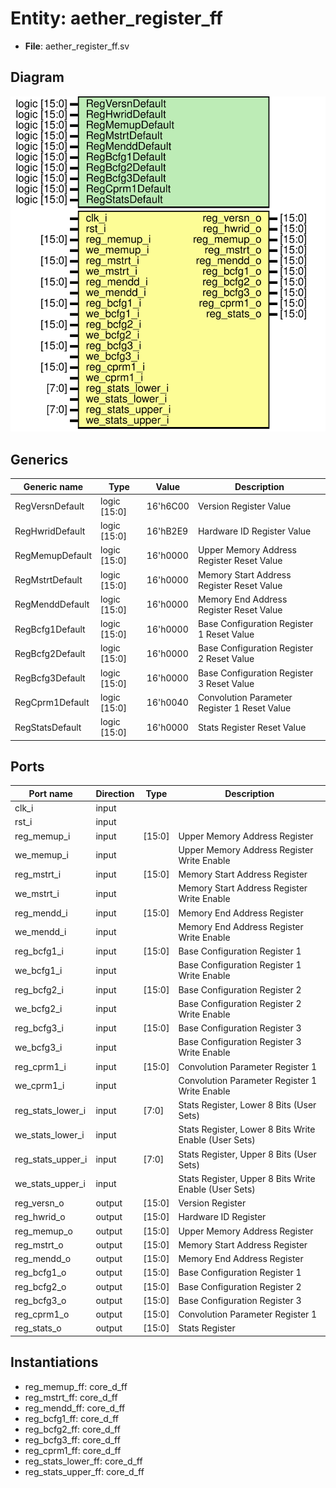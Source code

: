 
# Entity: aether_register_ff 
- **File**: aether_register_ff.sv

## Diagram
![Diagram](aether_register_ff.svg "Diagram")
## Generics

| Generic name    | Type         | Value    | Description                                  |
| --------------- | ------------ | -------- | -------------------------------------------- |
| RegVersnDefault | logic [15:0] | 16'h6C00 | Version Register Value                       |
| RegHwridDefault | logic [15:0] | 16'hB2E9 | Hardware ID Register Value                   |
| RegMemupDefault | logic [15:0] | 16'h0000 | Upper Memory Address Register Reset Value    |
| RegMstrtDefault | logic [15:0] | 16'h0000 | Memory Start Address Register Reset Value    |
| RegMenddDefault | logic [15:0] | 16'h0000 | Memory End Address Register Reset Value      |
| RegBcfg1Default | logic [15:0] | 16'h0000 | Base Configuration Register 1 Reset Value    |
| RegBcfg2Default | logic [15:0] | 16'h0000 | Base Configuration Register 2 Reset Value    |
| RegBcfg3Default | logic [15:0] | 16'h0000 | Base Configuration Register 3 Reset Value    |
| RegCprm1Default | logic [15:0] | 16'h0040 | Convolution Parameter Register 1 Reset Value |
| RegStatsDefault | logic [15:0] | 16'h0000 | Stats Register Reset Value                   |

## Ports

| Port name         | Direction | Type   | Description                                           |
| ----------------- | --------- | ------ | ----------------------------------------------------- |
| clk_i             | input     |        |                                                       |
| rst_i             | input     |        |                                                       |
| reg_memup_i       | input     | [15:0] | Upper Memory Address Register                         |
| we_memup_i        | input     |        | Upper Memory Address Register Write Enable            |
| reg_mstrt_i       | input     | [15:0] | Memory Start Address Register                         |
| we_mstrt_i        | input     |        | Memory Start Address Register Write Enable            |
| reg_mendd_i       | input     | [15:0] | Memory End Address Register                           |
| we_mendd_i        | input     |        | Memory End Address Register Write Enable              |
| reg_bcfg1_i       | input     | [15:0] | Base Configuration Register 1                         |
| we_bcfg1_i        | input     |        | Base Configuration Register 1 Write Enable            |
| reg_bcfg2_i       | input     | [15:0] | Base Configuration Register 2                         |
| we_bcfg2_i        | input     |        | Base Configuration Register 2 Write Enable            |
| reg_bcfg3_i       | input     | [15:0] | Base Configuration Register 3                         |
| we_bcfg3_i        | input     |        | Base Configuration Register 3 Write Enable            |
| reg_cprm1_i       | input     | [15:0] | Convolution Parameter Register 1                      |
| we_cprm1_i        | input     |        | Convolution Parameter Register 1 Write Enable         |
| reg_stats_lower_i | input     | [7:0]  | Stats Register, Lower 8 Bits (User Sets)              |
| we_stats_lower_i  | input     |        | Stats Register, Lower 8 Bits Write Enable (User Sets) |
| reg_stats_upper_i | input     | [7:0]  | Stats Register, Upper 8 Bits (User Sets)              |
| we_stats_upper_i  | input     |        | Stats Register, Upper 8 Bits Write Enable (User Sets) |
| reg_versn_o       | output    | [15:0] | Version Register                                      |
| reg_hwrid_o       | output    | [15:0] | Hardware ID Register                                  |
| reg_memup_o       | output    | [15:0] | Upper Memory Address Register                         |
| reg_mstrt_o       | output    | [15:0] | Memory Start Address Register                         |
| reg_mendd_o       | output    | [15:0] | Memory End Address Register                           |
| reg_bcfg1_o       | output    | [15:0] | Base Configuration Register 1                         |
| reg_bcfg2_o       | output    | [15:0] | Base Configuration Register 2                         |
| reg_bcfg3_o       | output    | [15:0] | Base Configuration Register 3                         |
| reg_cprm1_o       | output    | [15:0] | Convolution Parameter Register 1                      |
| reg_stats_o       | output    | [15:0] | Stats Register                                        |

## Instantiations

- reg_memup_ff: core_d_ff
- reg_mstrt_ff: core_d_ff
- reg_mendd_ff: core_d_ff
- reg_bcfg1_ff: core_d_ff
- reg_bcfg2_ff: core_d_ff
- reg_bcfg3_ff: core_d_ff
- reg_cprm1_ff: core_d_ff
- reg_stats_lower_ff: core_d_ff
- reg_stats_upper_ff: core_d_ff
